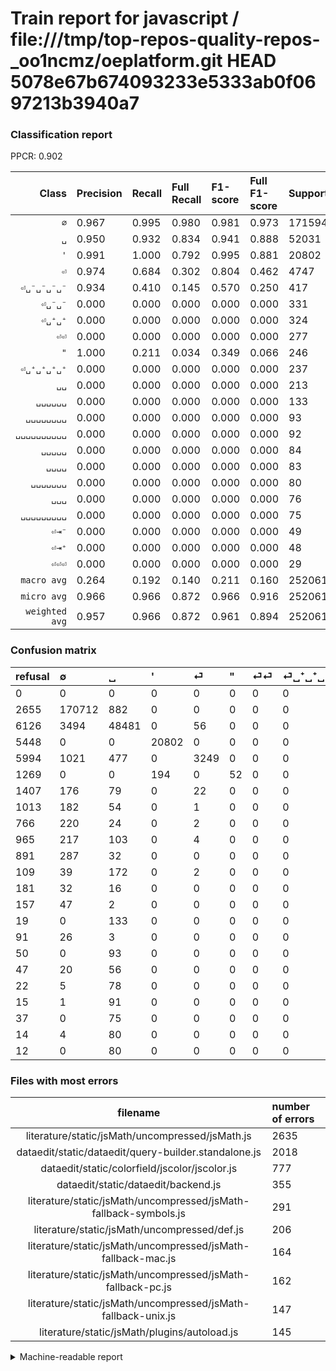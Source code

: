 # Train report for javascript / file:///tmp/top-repos-quality-repos-_oo1ncmz/oeplatform.git HEAD 5078e67b674093233e5333ab0f0697213b3940a7

### Classification report

PPCR: 0.902

| Class | Precision | Recall | Full Recall | F1-score | Full F1-score | Support | Full Support | PPCR |
|------:|:----------|:-------|:------------|:---------|:---------|:--------|:-------------|:-----|
| `∅` | 0.967| 0.995| 0.980| 0.981| 0.973| 171594| 174249| 0.985 |
| `␣` | 0.950| 0.932| 0.834| 0.941| 0.888| 52031| 58157| 0.895 |
| `'` | 0.991| 1.000| 0.792| 0.995| 0.881| 20802| 26250| 0.792 |
| `⏎` | 0.974| 0.684| 0.302| 0.804| 0.462| 4747| 10741| 0.442 |
| `⏎␣⁻␣⁻␣⁻␣⁻` | 0.934| 0.410| 0.145| 0.570| 0.250| 417| 1183| 0.352 |
| `⏎␣⁻␣⁻` | 0.000| 0.000| 0.000| 0.000| 0.000| 331| 1222| 0.271 |
| `⏎␣⁺␣⁺` | 0.000| 0.000| 0.000| 0.000| 0.000| 324| 1289| 0.251 |
| `⏎⏎` | 0.000| 0.000| 0.000| 0.000| 0.000| 277| 1684| 0.164 |
| `"` | 1.000| 0.211| 0.034| 0.349| 0.066| 246| 1515| 0.162 |
| `⏎␣⁺␣⁺␣⁺␣⁺` | 0.000| 0.000| 0.000| 0.000| 0.000| 237| 1250| 0.190 |
| `␣␣` | 0.000| 0.000| 0.000| 0.000| 0.000| 213| 322| 0.661 |
| `␣␣␣␣␣␣` | 0.000| 0.000| 0.000| 0.000| 0.000| 133| 152| 0.875 |
| `␣␣␣␣␣␣␣␣` | 0.000| 0.000| 0.000| 0.000| 0.000| 93| 143| 0.650 |
| `␣␣␣␣␣␣␣␣␣␣` | 0.000| 0.000| 0.000| 0.000| 0.000| 92| 107| 0.860 |
| `␣␣␣␣␣` | 0.000| 0.000| 0.000| 0.000| 0.000| 84| 98| 0.857 |
| `␣␣␣␣` | 0.000| 0.000| 0.000| 0.000| 0.000| 83| 105| 0.790 |
| `␣␣␣␣␣␣␣` | 0.000| 0.000| 0.000| 0.000| 0.000| 80| 92| 0.870 |
| `␣␣␣` | 0.000| 0.000| 0.000| 0.000| 0.000| 76| 123| 0.618 |
| `␣␣␣␣␣␣␣␣␣` | 0.000| 0.000| 0.000| 0.000| 0.000| 75| 112| 0.670 |
| `⏎⇥⁻` | 0.000| 0.000| 0.000| 0.000| 0.000| 49| 206| 0.238 |
| `⏎⇥⁺` | 0.000| 0.000| 0.000| 0.000| 0.000| 48| 229| 0.210 |
| `⏎⏎⏎` | 0.000| 0.000| 0.000| 0.000| 0.000| 29| 120| 0.242 |
| `macro avg` | 0.264| 0.192| 0.140| 0.211| 0.160| 252061| 279349| 0.902 |
| `micro avg` | 0.966| 0.966| 0.872| 0.966| 0.916| 252061| 279349| 0.902 |
| `weighted avg` | 0.957| 0.966| 0.872| 0.961| 0.894| 252061| 279349| 0.902 |

### Confusion matrix

|refusal|  ∅| ␣| '| ⏎| "| ⏎⏎| ⏎␣⁺␣⁺␣⁺␣⁺| ⏎␣⁻␣⁻␣⁻␣⁻| ⏎␣⁺␣⁺| ⏎␣⁻␣⁻| ␣␣| ⏎⇥⁺| ⏎⇥⁻| ␣␣␣␣␣␣| ⏎⏎⏎| ␣␣␣␣␣␣␣␣| ␣␣␣| ␣␣␣␣| ␣␣␣␣␣␣␣␣␣␣| ␣␣␣␣␣␣␣␣␣| ␣␣␣␣␣| ␣␣␣␣␣␣␣| 
|:---|:---|:---|:---|:---|:---|:---|:---|:---|:---|:---|:---|:---|:---|:---|:---|:---|:---|:---|:---|:---|:---|:---|
|0 |0 |0 |0 |0 |0 |0 |0 |0 |0 |0 |0 |0 |0 |0 |0 |0 |0 |0 |0 |0 |0 |0 |
|2655 |170712 |882 |0 |0 |0 |0 |0 |0 |0 |0 |0 |0 |0 |0 |0 |0 |0 |0 |0 |0 |0 |0 |
|6126 |3494 |48481 |0 |56 |0 |0 |0 |0 |0 |0 |0 |0 |0 |0 |0 |0 |0 |0 |0 |0 |0 |0 |
|5448 |0 |0 |20802 |0 |0 |0 |0 |0 |0 |0 |0 |0 |0 |0 |0 |0 |0 |0 |0 |0 |0 |0 |
|5994 |1021 |477 |0 |3249 |0 |0 |0 |0 |0 |0 |0 |0 |0 |0 |0 |0 |0 |0 |0 |0 |0 |0 |
|1269 |0 |0 |194 |0 |52 |0 |0 |0 |0 |0 |0 |0 |0 |0 |0 |0 |0 |0 |0 |0 |0 |0 |
|1407 |176 |79 |0 |22 |0 |0 |0 |0 |0 |0 |0 |0 |0 |0 |0 |0 |0 |0 |0 |0 |0 |0 |
|1013 |182 |54 |0 |1 |0 |0 |0 |0 |0 |0 |0 |0 |0 |0 |0 |0 |0 |0 |0 |0 |0 |0 |
|766 |220 |24 |0 |2 |0 |0 |0 |171 |0 |0 |0 |0 |0 |0 |0 |0 |0 |0 |0 |0 |0 |0 |
|965 |217 |103 |0 |4 |0 |0 |0 |0 |0 |0 |0 |0 |0 |0 |0 |0 |0 |0 |0 |0 |0 |0 |
|891 |287 |32 |0 |0 |0 |0 |0 |12 |0 |0 |0 |0 |0 |0 |0 |0 |0 |0 |0 |0 |0 |0 |
|109 |39 |172 |0 |2 |0 |0 |0 |0 |0 |0 |0 |0 |0 |0 |0 |0 |0 |0 |0 |0 |0 |0 |
|181 |32 |16 |0 |0 |0 |0 |0 |0 |0 |0 |0 |0 |0 |0 |0 |0 |0 |0 |0 |0 |0 |0 |
|157 |47 |2 |0 |0 |0 |0 |0 |0 |0 |0 |0 |0 |0 |0 |0 |0 |0 |0 |0 |0 |0 |0 |
|19 |0 |133 |0 |0 |0 |0 |0 |0 |0 |0 |0 |0 |0 |0 |0 |0 |0 |0 |0 |0 |0 |0 |
|91 |26 |3 |0 |0 |0 |0 |0 |0 |0 |0 |0 |0 |0 |0 |0 |0 |0 |0 |0 |0 |0 |0 |
|50 |0 |93 |0 |0 |0 |0 |0 |0 |0 |0 |0 |0 |0 |0 |0 |0 |0 |0 |0 |0 |0 |0 |
|47 |20 |56 |0 |0 |0 |0 |0 |0 |0 |0 |0 |0 |0 |0 |0 |0 |0 |0 |0 |0 |0 |0 |
|22 |5 |78 |0 |0 |0 |0 |0 |0 |0 |0 |0 |0 |0 |0 |0 |0 |0 |0 |0 |0 |0 |0 |
|15 |1 |91 |0 |0 |0 |0 |0 |0 |0 |0 |0 |0 |0 |0 |0 |0 |0 |0 |0 |0 |0 |0 |
|37 |0 |75 |0 |0 |0 |0 |0 |0 |0 |0 |0 |0 |0 |0 |0 |0 |0 |0 |0 |0 |0 |0 |
|14 |4 |80 |0 |0 |0 |0 |0 |0 |0 |0 |0 |0 |0 |0 |0 |0 |0 |0 |0 |0 |0 |0 |
|12 |0 |80 |0 |0 |0 |0 |0 |0 |0 |0 |0 |0 |0 |0 |0 |0 |0 |0 |0 |0 |0 |0 |

### Files with most errors

| filename | number of errors|
|:----:|:-----|
| literature/static/jsMath/uncompressed/jsMath.js | 2635 |
| dataedit/static/dataedit/query-builder.standalone.js | 2018 |
| dataedit/static/colorfield/jscolor/jscolor.js | 777 |
| dataedit/static/dataedit/backend.js | 355 |
| literature/static/jsMath/uncompressed/jsMath-fallback-symbols.js | 291 |
| literature/static/jsMath/uncompressed/def.js | 206 |
| literature/static/jsMath/uncompressed/jsMath-fallback-mac.js | 164 |
| literature/static/jsMath/uncompressed/jsMath-fallback-pc.js | 162 |
| literature/static/jsMath/uncompressed/jsMath-fallback-unix.js | 147 |
| literature/static/jsMath/plugins/autoload.js | 145 |

<details>
    <summary>Machine-readable report</summary>
```json
{
  "cl_report": {"\"": {"f1-score": 0.348993288590604, "precision": 1.0, "recall": 0.21138211382113822, "support": 246}, "\u0027": {"f1-score": 0.9953586295995023, "precision": 0.9907601447894837, "recall": 1.0, "support": 20802}, "macro avg": {"f1-score": 0.21091557749649728, "precision": 0.26440045720283556, "recall": 0.19238716969850278, "support": 252061}, "micro avg": {"f1-score": 0.9659050785325775, "precision": 0.9659050785325775, "recall": 0.9659050785325775, "support": 252061}, "weighted avg": {"f1-score": 0.9605622498172816, "precision": 0.9573156179756541, "recall": 0.9659050785325775, "support": 252061}, "\u2205": {"f1-score": 0.9808864130637761, "precision": 0.967299966569018, "recall": 0.9948599601384663, "support": 171594}, "\u23ce": {"f1-score": 0.803909439564518, "precision": 0.9739208633093526, "recall": 0.6844322730145355, "support": 4747}, "\u23ce\u21e5\u207a": {"f1-score": 0.0, "precision": 0.0, "recall": 0.0, "support": 48}, "\u23ce\u21e5\u207b": {"f1-score": 0.0, "precision": 0.0, "recall": 0.0, "support": 49}, "\u23ce\u23ce": {"f1-score": 0.0, "precision": 0.0, "recall": 0.0, "support": 277}, "\u23ce\u23ce\u23ce": {"f1-score": 0.0, "precision": 0.0, "recall": 0.0, "support": 29}, "\u23ce\u2423\u207a\u2423\u207a": {"f1-score": 0.0, "precision": 0.0, "recall": 0.0, "support": 324}, "\u23ce\u2423\u207a\u2423\u207a\u2423\u207a\u2423\u207a": {"f1-score": 0.0, "precision": 0.0, "recall": 0.0, "support": 237}, "\u23ce\u2423\u207b\u2423\u207b": {"f1-score": 0.0, "precision": 0.0, "recall": 0.0, "support": 331}, "\u23ce\u2423\u207b\u2423\u207b\u2423\u207b\u2423\u207b": {"f1-score": 0.57, "precision": 0.9344262295081968, "recall": 0.41007194244604317, "support": 417}, "\u2423": {"f1-score": 0.9409949341045398, "precision": 0.9504028542863304, "recall": 0.9317714439468778, "support": 52031}, "\u2423\u2423": {"f1-score": 0.0, "precision": 0.0, "recall": 0.0, "support": 213}, "\u2423\u2423\u2423": {"f1-score": 0.0, "precision": 0.0, "recall": 0.0, "support": 76}, "\u2423\u2423\u2423\u2423": {"f1-score": 0.0, "precision": 0.0, "recall": 0.0, "support": 83}, "\u2423\u2423\u2423\u2423\u2423": {"f1-score": 0.0, "precision": 0.0, "recall": 0.0, "support": 84}, "\u2423\u2423\u2423\u2423\u2423\u2423": {"f1-score": 0.0, "precision": 0.0, "recall": 0.0, "support": 133}, "\u2423\u2423\u2423\u2423\u2423\u2423\u2423": {"f1-score": 0.0, "precision": 0.0, "recall": 0.0, "support": 80}, "\u2423\u2423\u2423\u2423\u2423\u2423\u2423\u2423": {"f1-score": 0.0, "precision": 0.0, "recall": 0.0, "support": 93}, "\u2423\u2423\u2423\u2423\u2423\u2423\u2423\u2423\u2423": {"f1-score": 0.0, "precision": 0.0, "recall": 0.0, "support": 75}, "\u2423\u2423\u2423\u2423\u2423\u2423\u2423\u2423\u2423\u2423": {"f1-score": 0.0, "precision": 0.0, "recall": 0.0, "support": 92}},
  "cl_report_full": {"\"": {"f1-score": 0.06636885768985322, "precision": 1.0, "recall": 0.034323432343234324, "support": 1515}, "\u0027": {"f1-score": 0.8805824831731787, "precision": 0.9907601447894837, "recall": 0.7924571428571429, "support": 26250}, "macro avg": {"f1-score": 0.16002605931198818, "precision": 0.26440045720283556, "recall": 0.14032447175536047, "support": 279349}, "micro avg": {"f1-score": 0.9163056773489396, "precision": 0.9659050785325775, "recall": 0.8715513569048037, "support": 279349}, "weighted avg": {"f1-score": 0.8940402867810889, "precision": 0.9411610376069104, "recall": 0.8715513569048037, "support": 279349}, "\u2205": {"f1-score": 0.9734612182521128, "precision": 0.967299966569018, "recall": 0.9797014617013584, "support": 174249}, "\u23ce": {"f1-score": 0.4616040349506287, "precision": 0.9739208633093526, "recall": 0.30248580206684667, "support": 10741}, "\u23ce\u21e5\u207a": {"f1-score": 0.0, "precision": 0.0, "recall": 0.0, "support": 229}, "\u23ce\u21e5\u207b": {"f1-score": 0.0, "precision": 0.0, "recall": 0.0, "support": 206}, "\u23ce\u23ce": {"f1-score": 0.0, "precision": 0.0, "recall": 0.0, "support": 1684}, "\u23ce\u23ce\u23ce": {"f1-score": 0.0, "precision": 0.0, "recall": 0.0, "support": 120}, "\u23ce\u2423\u207a\u2423\u207a": {"f1-score": 0.0, "precision": 0.0, "recall": 0.0, "support": 1289}, "\u23ce\u2423\u207a\u2423\u207a\u2423\u207a\u2423\u207a": {"f1-score": 0.0, "precision": 0.0, "recall": 0.0, "support": 1250}, "\u23ce\u2423\u207b\u2423\u207b": {"f1-score": 0.0, "precision": 0.0, "recall": 0.0, "support": 1222}, "\u23ce\u2423\u207b\u2423\u207b\u2423\u207b\u2423\u207b": {"f1-score": 0.25036603221083453, "precision": 0.9344262295081968, "recall": 0.1445477599323753, "support": 1183}, "\u2423": {"f1-score": 0.8881906785871319, "precision": 0.9504028542863304, "recall": 0.8336227797169731, "support": 58157}, "\u2423\u2423": {"f1-score": 0.0, "precision": 0.0, "recall": 0.0, "support": 322}, "\u2423\u2423\u2423": {"f1-score": 0.0, "precision": 0.0, "recall": 0.0, "support": 123}, "\u2423\u2423\u2423\u2423": {"f1-score": 0.0, "precision": 0.0, "recall": 0.0, "support": 105}, "\u2423\u2423\u2423\u2423\u2423": {"f1-score": 0.0, "precision": 0.0, "recall": 0.0, "support": 98}, "\u2423\u2423\u2423\u2423\u2423\u2423": {"f1-score": 0.0, "precision": 0.0, "recall": 0.0, "support": 152}, "\u2423\u2423\u2423\u2423\u2423\u2423\u2423": {"f1-score": 0.0, "precision": 0.0, "recall": 0.0, "support": 92}, "\u2423\u2423\u2423\u2423\u2423\u2423\u2423\u2423": {"f1-score": 0.0, "precision": 0.0, "recall": 0.0, "support": 143}, "\u2423\u2423\u2423\u2423\u2423\u2423\u2423\u2423\u2423": {"f1-score": 0.0, "precision": 0.0, "recall": 0.0, "support": 112}, "\u2423\u2423\u2423\u2423\u2423\u2423\u2423\u2423\u2423\u2423": {"f1-score": 0.0, "precision": 0.0, "recall": 0.0, "support": 107}},
  "ppcr": 0.902315741241243
}
```
</details>
